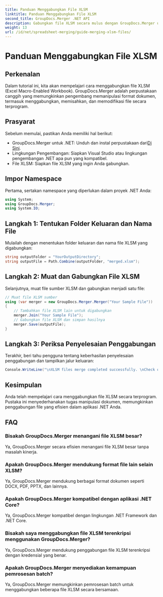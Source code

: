 ```yaml
---
title: Panduan Menggabungkan File XLSM
linktitle: Panduan Menggabungkan File XLSM
second_title: GroupDocs.Merger .NET API
description: Gabungkan file XLSM secara mulus dengan GroupDocs.Merger untuk .NET. Menggabungkan buku kerja Excel secara terprogram secara efisien. Tingkatkan kemampuan manipulasi dokumen Anda.
weight: 13
url: /id/net/spreadsheet-merging/guide-merging-xlsm-files/
---
```


# Panduan Menggabungkan File XLSM

## Perkenalan
Dalam tutorial ini, kita akan mempelajari cara menggabungkan file XLSM (Excel Macro-Enabled Workbook). GroupDocs.Merger adalah perpustakaan canggih yang memungkinkan pengembang memanipulasi format dokumen, termasuk menggabungkan, memisahkan, dan memodifikasi file secara terprogram.
## Prasyarat
Sebelum memulai, pastikan Anda memiliki hal berikut:
-  GroupDocs.Merger untuk .NET: Unduh dan instal perpustakaan dari[Di Sini](https://releases.groupdocs.com/merger/net/).
- Lingkungan Pengembangan: Siapkan Visual Studio atau lingkungan pengembangan .NET apa pun yang kompatibel.
- File XLSM: Siapkan file XLSM yang ingin Anda gabungkan.

## Impor Namespace
Pertama, sertakan namespace yang diperlukan dalam proyek .NET Anda:
```csharp
using System; 
using GroupDocs.Merger;
using System.IO;
```
## Langkah 1: Tentukan Folder Keluaran dan Nama File
Mulailah dengan menentukan folder keluaran dan nama file XLSM yang digabungkan:
```csharp
string outputFolder = "YourOutputDirectory";
string outputFile = Path.Combine(outputFolder, "merged.xlsm");
```
## Langkah 2: Muat dan Gabungkan File XLSM
Selanjutnya, muat file sumber XLSM dan gabungkan menjadi satu file:
```csharp
// Muat file XLSM sumber
using (var merger = new GroupDocs.Merger.Merger("Your Sample File"))
{
    // Tambahkan file XLSM lain untuk digabungkan
    merger.Join("Your Sample File");
    // Gabungkan file XLSM dan simpan hasilnya
    merger.Save(outputFile);
}
```
## Langkah 3: Periksa Penyelesaian Penggabungan
Terakhir, beri tahu pengguna tentang keberhasilan penyelesaian penggabungan dan tampilkan jalur keluaran:
```csharp
Console.WriteLine("\nXLSM files merge completed successfully. \nCheck output in {0}", outputFolder);
```

## Kesimpulan
Anda telah mempelajari cara menggabungkan file XLSM secara terprogram. Pustaka ini menyederhanakan tugas manipulasi dokumen, memungkinkan penggabungan file yang efisien dalam aplikasi .NET Anda.

## FAQ
### Bisakah GroupDocs.Merger menangani file XLSM besar?
Ya, GroupDocs.Merger secara efisien menangani file XLSM besar tanpa masalah kinerja.
### Apakah GroupDocs.Merger mendukung format file lain selain XLSM?
Ya, GroupDocs.Merger mendukung berbagai format dokumen seperti DOCX, PDF, PPTX, dan lainnya.
### Apakah GroupDocs.Merger kompatibel dengan aplikasi .NET Core?
Ya, GroupDocs.Merger kompatibel dengan lingkungan .NET Framework dan .NET Core.
### Bisakah saya menggabungkan file XLSM terenkripsi menggunakan GroupDocs.Merger?
Ya, GroupDocs.Merger mendukung penggabungan file XLSM terenkripsi dengan kredensial yang benar.
### Apakah GroupDocs.Merger menyediakan kemampuan pemrosesan batch?
Ya, GroupDocs.Merger memungkinkan pemrosesan batch untuk menggabungkan beberapa file XLSM secara bersamaan.